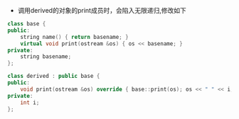 - 调用derived的对象的print成员时，会陷入无限递归,修改如下

```cpp
class base {
public:
	string name() { return basename; }
	virtual void print(ostream &os) { os << basename; }
private:
	string basename;
};

class derived : public base {
public:
	void print(ostream &os) override { base::print(os); os << " " << i; } 
private:
	int i;
};
```
